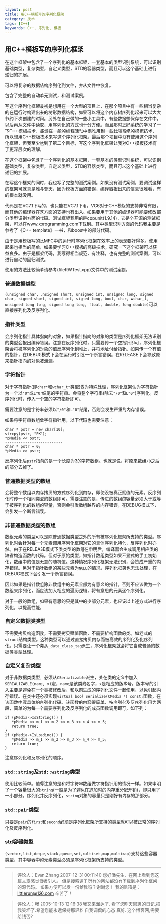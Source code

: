 ```yaml
---
layout: post
title: 用C++模板写的序列化框架
category: 技术
tags: [C++]
keywords: C++, 序列化, 模板
---
```


## 用C++模板写的序列化框架

在这个框架中包含了一个序列化的基本框架，一套基本的类型识别系统，可以识别基础类型，复杂类型，自定义类型，STD的容器类型，而且可以这个基础上进行递归的扩展。

可以将复杂的数据结构序列化到文件，并从文件中恢复。

包含了完整的自动单元测试，和测试案例。

写这个序列化框架最初是想用在一个大型的项目上，在那个项目中有一些相当复杂的在运行时构建出来的树形数据结构，如果可以将这个内存树序列化起来可以大大节约下次创建的时间。另外在自己做的一些小工具中，有些数据想保存在文件中，以后再从文件中读取，用序列化的方式也十分方便。而且那时正好系统的学习了一下C++模板技术，感觉在一般的编程活动中很难用到一些比较高级的模板技术，所以想用C++模板技术来写这个序列化框架。最后那个项目中没有使用这个序列化框架，但我至少达到了第二个目标，写这个序列化框架让我对C++模板技术有了更深层次的理解。

在这个框架中包含了一个序列化的基本框架，一套基本的类型识别系统，可以识别基础类型，复杂类型，自定义类型，STD的容器类型，而且可以这个基础上进行递归的扩展。

在写这个框架的同时，我也写了完整的测试案例。如果没有测试案例，要调试这样的框架可就真是难与登天，因为模板方面的错误，编译器报出来的信息很难看，有的根本就没用。

代码是在VC7.1下写的，也只能在VC7.1下用，VC6对于C++模板的支持非常有限，而其他的编译器在这方面的支持也有出入。如果要用于其他的编译器可能要修改部分类型识别方面的代码。测试框架我用的是cppunit(1.9.14)，这是个开源的测试框架，可以在www.xprogramming.com下载到。其中类型识别方面的代码我主要是参考了《C++ template》一书，和boost中的部分代码。

由于是用模板写的比MFC中的运行时序列化框架在效率上的表现要好得多。使用起来也相当的简单。如果要学习C++模板的高级技术，研究一下这个框架可以获益良多。由于是框架代码，我写得相当规范，有注释，也有完整的测试案例，可以进行自动的回归测试。

使用的方法比较简单请参考(fileRWTest.cpp)文件中的测试案例。

### 普通数据类型

`(unsigned char, unsigned short, unsigned int, unsigned long, signed char, signed short, signed int, signed long, bool, char, wchar_t, unsigned long long, signed long long, float, double, long double)`可以直接序列化及反序列化。

### 指针类型

会序列化指针具体指向的对象，如果指针指向的对象的类型是序列化框架无法识别的类型会报出编译错误。注意在反序列化时，只需要传一个空指针即可，序列化框架会将被序列化的对象的值反序列化到堆上，并将地址付给指针。如果传一个有值的指针，在DEBUG模式下会在运行时引发一个断言错误。在RELEASE下会导致原来指针指向的对象被泄漏。

### 字符指针

对于字符指针(即`char*`和`wchar_t*`类型)做为特殊处理，序列化框架认为字符指针为一个以`"0"`或`L"0"`结尾的字符串。会将整个字符串(除去`"/0"`和`L"0"`)序列化。反序列化时，传入一个空的字符指针即可。

需要注意的是字符串必须以`"/0"`和`L"0"`结尾，否则会发生严重的内存错误。

如果将字符串数组做字符指针用，以下代码也需要注意：

```
char * pstr = new char[10];
strcpy(pstr, "PK");
*pMedia << pstr;
--------------------------
char * pstr = 0;
*pMedia >> pstr;
```

反序列化后`pstr`指向的是一个长度为3的字符数组。也就是说，将原来数组`/0`之后的部分去掉了。

### 普通数据类型的数组

会将整个数组以内存拷贝的方式序列化到内存，即使没被真正赋值的元素。反序列化时传一个相同类型的数组即可。需要注意的是，传进的数组的容量必须大于或等于被序列化的数组的容量，否则会引发数组越界的内存错误，在DEBUG模式下，会引发一个断言错误。

### 非普通数据类型的数组

数组元素的类型可以是除普通数据类型之外的所有被序列化框架所支持的类型。序列化时会针对每一个元素调用序列化框架对它的具体序列化特化，反序列化时亦然。由于在RELEASE模式下类类型的数组在申明后，编译器会生成调用相应类的缺省构造函数的代码。但对于原始类型，如指针数组类型如果不显式的手工初始化，数组中的值是无意的随机值。这种情况序列化框架无法识别，会赞成严重的内存错误。另对于指针数组的某些元素为`NULL`的情况，序列化框架也无法处理，在DEBUG模式下会引发一个断言错误。

因此如果是指针数组除非数组中的元素全部为有意义的指针，否则不应该做为一个数组来序列化，而应该加入相应的遍历逻辑，将有意思的元素逐个序列化。

对于一般的数组，如果有意思的只是其中的少部分元素，也应该以上述方式进行序列化，以提高性能。

### 自定义数据类类型

不需要拷贝构造函数，不需要拷贝赋值函数，不需要析构函数的类。如老式的`struct`结构类型。这种类型可以通过直接拷贝内存而被高效的序列化及化序列化。只需要让一个类从`_data_class_tag`派生，序列化框架就会将它当成普通的数据类类型处理。

### 自定义复杂类型

对于非数据类类型，必须从`CSerializable`派生，关在类的定义中加入`SERIALIZABLE(name, x)`宏，`name`是该类的名字，`x`是相应的版本号。版本号的引入主要是避免在一个类被修改后，和以前生成的序列化文件一起使用，以免引起内存错误。在类中还必须实现`virtual bool Serialize(CMedia *) const;`函数，在该函数中写具体的序列化代码。该函数的内容很简单，按序列化及反序列化用为两段，简单的为每一个需要序列化及反序列化的成员函数调用即可，如下列：

```
if (pMedia->IsStoring()) {
   *pMedia << m_1 << m_2 << m_3 << m_4 << m_5;
   return true;
}
if (pMedia->IsLoading()) {
   *pMedia >> m_1 >> m_2 >> m_3 >> m_4 >> m_5;
   return true;
}
```

注意序列化和反序列化的顺序。

### `std::string`及`std::wstring`类型

使用比较简单。值得注意的是和将字符串数组做字符指针用的情况一样。如果申明了一个容量很大的`string`(一般是为了避免在追加时的内存重分配开销)，却只用了一小部分。序列化并反序列化，`string`对象的容量只是刚好有内存的那部分。

### `std::pair`类型

只要是`pair`的`first`和`second`必须是序列化框架所支持的类型就可以被正常的序列化及反序列化。

### std容器类型

`(vector,list,deque,stack,queue,set,multiset,map,multimap)`支持这些容器类型，其中容器中的元素类型必须是序列化框架所支持的类型。

---

> 评论人：Evan.Zhang   2007-12-31 00:11:40
您好潘先生，在网上看到您这篇文章感觉很吸引人。
但是搜索遍了所有的网站都没有下载到序列化框架的源代码。
如果方便可以发一份给我吗？谢谢您！
我的信箱是：littlerun@126.com
辛苦了！

> 评论人：畅   2005-10-13 12:16:38
我又来溜达了.
看了您昨天崽崽的日记,把我笑坏了.希望您能永远保持那轻松 自我调侃的心态 真好.
这个博客网,需要给钱否?